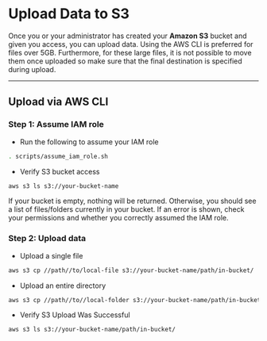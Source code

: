 # Upload Data to S3

Once you or your administrator has created your **Amazon S3** bucket and given you access, you can upload data. Using the AWS CLI is preferred for files over 5GB. Furthermore, for these large files, it is not possible to move them once uploaded so make sure that the final destination is specified during upload.

---

## **Upload via AWS CLI**

### **Step 1: Assume IAM role**
- Run the following to assume your IAM role

```bash
. scripts/assume_iam_role.sh
```

- Verify S3 bucket access

```bash
aws s3 ls s3://your-bucket-name
```

If your bucket is empty, nothing will be returned. Otherwise, you should see a list of files/folders currently in your bucket. If an error is shown, check your permissions and whether you correctly assumed the IAM role.

### **Step 2: Upload data**
- Upload a single file

```bash
aws s3 cp //path//to/local-file s3://your-bucket-name/path/in-bucket/
```

- Upload an entire directory

```bash
aws s3 cp //path//to//local-folder s3://your-bucket-name/path/in-bucket/ --recursive
```

- Verify S3 Upload Was Successful

```bash
aws s3 ls s3://your-bucket-name/path/in-bucket/
```